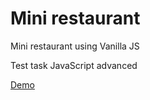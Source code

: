 # Mini restaurant

Mini restaurant using Vanilla JS

Test task JavaScript advanced

[Demo](https://a1exalexander.github.io/mini-restaurant/)
